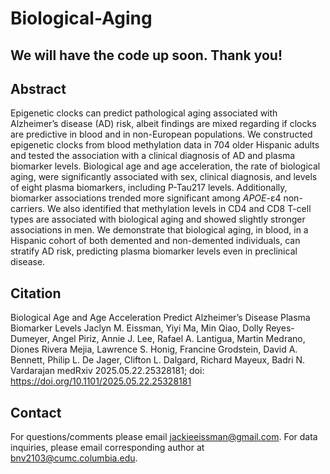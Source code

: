 # Biological-Aging

## We will have the code up soon. Thank you!

## Abstract
Epigenetic clocks can predict pathological aging associated with Alzheimer’s disease (AD) risk, albeit findings are mixed regarding if clocks are predictive in blood and in non-European populations. We constructed epigenetic clocks from blood methylation data in 704 older Hispanic adults and tested the association with a clinical diagnosis of AD and plasma biomarker levels. Biological age and age acceleration, the rate of biological aging, were significantly associated with sex, clinical diagnosis, and levels of eight plasma biomarkers, including P-Tau217 levels. Additionally, biomarker associations trended more significant among *APOE*-ε4 non-carriers. We also identified that methylation levels in CD4 and CD8 T-cell types are associated with biological aging and showed slightly stronger associations in men. We demonstrate that biological aging, in blood, in a Hispanic cohort of both demented and non-demented individuals, can stratify AD risk, predicting plasma biomarker levels even in preclinical disease.

## Citation
Biological Age and Age Acceleration Predict Alzheimer’s Disease Plasma Biomarker Levels
Jaclyn M. Eissman, Yiyi Ma, Min Qiao, Dolly Reyes-Dumeyer, Angel Piriz, Annie J. Lee, Rafael A. Lantigua, Martin Medrano, Diones Rivera Mejia, Lawrence S. Honig, Francine Grodstein, David A. Bennett, Philip L. De Jager, Clifton L. Dalgard, Richard Mayeux, Badri N. Vardarajan
medRxiv 2025.05.22.25328181; doi: https://doi.org/10.1101/2025.05.22.25328181

## Contact
For questions/comments please email jackieeissman@gmail.com. For data inquiries, please email corresponding author at bnv2103@cumc.columbia.edu.
